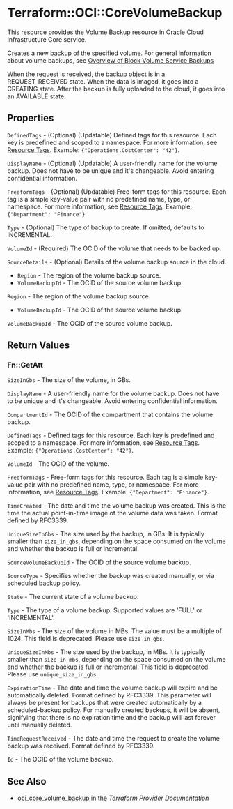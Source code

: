 # Terraform::OCI::CoreVolumeBackup

This resource provides the Volume Backup resource in Oracle Cloud Infrastructure Core service.

Creates a new backup of the specified volume. For general information about volume backups,
see [Overview of Block Volume Service Backups](https://docs.cloud.oracle.com/iaas/Content/Block/Concepts/blockvolumebackups.htm)

When the request is received, the backup object is in a REQUEST_RECEIVED state.
When the data is imaged, it goes into a CREATING state.
After the backup is fully uploaded to the cloud, it goes into an AVAILABLE state.

## Properties

`DefinedTags` - (Optional) (Updatable) Defined tags for this resource. Each key is predefined and scoped to a namespace. For more information, see [Resource Tags](https://docs.cloud.oracle.com/iaas/Content/General/Concepts/resourcetags.htm).  Example: `{"Operations.CostCenter": "42"}`.

`DisplayName` - (Optional) (Updatable) A user-friendly name for the volume backup. Does not have to be unique and it's changeable. Avoid entering confidential information.

`FreeformTags` - (Optional) (Updatable) Free-form tags for this resource. Each tag is a simple key-value pair with no predefined name, type, or namespace. For more information, see [Resource Tags](https://docs.cloud.oracle.com/iaas/Content/General/Concepts/resourcetags.htm).  Example: `{"Department": "Finance"}`.

`Type` - (Optional) The type of backup to create. If omitted, defaults to INCREMENTAL.

`VolumeId` - (Required) The OCID of the volume that needs to be backed up.

`SourceDetails` - (Optional) Details of the volume backup source in the cloud.
* `Region` - The region of the volume backup source.
* `VolumeBackupId` - The OCID of the source volume backup.

`Region` - The region of the volume backup source.
* `VolumeBackupId` - The OCID of the source volume backup.

`VolumeBackupId` - The OCID of the source volume backup.


## Return Values

### Fn::GetAtt

`SizeInGbs` - The size of the volume, in GBs.

`DisplayName` - A user-friendly name for the volume backup. Does not have to be unique and it's changeable. Avoid entering confidential information.

`CompartmentId` - The OCID of the compartment that contains the volume backup.

`DefinedTags` - Defined tags for this resource. Each key is predefined and scoped to a namespace. For more information, see [Resource Tags](https://docs.cloud.oracle.com/iaas/Content/General/Concepts/resourcetags.htm).  Example: `{"Operations.CostCenter": "42"}`.

`VolumeId` - The OCID of the volume.

`FreeformTags` - Free-form tags for this resource. Each tag is a simple key-value pair with no predefined name, type, or namespace. For more information, see [Resource Tags](https://docs.cloud.oracle.com/iaas/Content/General/Concepts/resourcetags.htm).  Example: `{"Department": "Finance"}`.

`TimeCreated` - The date and time the volume backup was created. This is the time the actual point-in-time image of the volume data was taken. Format defined by RFC3339.

`UniqueSizeInGbs` - The size used by the backup, in GBs. It is typically smaller than `size_in_gbs`, depending on the space consumed on the volume and whether the backup is full or incremental.

`SourceVolumeBackupId` - The OCID of the source volume backup.

`SourceType` - Specifies whether the backup was created manually, or via scheduled backup policy.

`State` - The current state of a volume backup.

`Type` - The type of a volume backup. Supported values are 'FULL' or 'INCREMENTAL'.

`SizeInMbs` - The size of the volume in MBs. The value must be a multiple of 1024. This field is deprecated. Please use `size_in_gbs`.

`UniqueSizeInMbs` - The size used by the backup, in MBs. It is typically smaller than `size_in_mbs`, depending on the space consumed on the volume and whether the backup is full or incremental. This field is deprecated. Please use `unique_size_in_gbs`.

`ExpirationTime` - The date and time the volume backup will expire and be automatically deleted. Format defined by RFC3339. This parameter will always be present for backups that were created automatically by a scheduled-backup policy. For manually created backups, it will be absent, signifying that there is no expiration time and the backup will last forever until manually deleted.

`TimeRequestReceived` - The date and time the request to create the volume backup was received. Format defined by RFC3339.

`Id` - The OCID of the volume backup.

## See Also

* [oci_core_volume_backup](https://www.terraform.io/docs/providers/oci/r/core_volume_backup.html) in the _Terraform Provider Documentation_